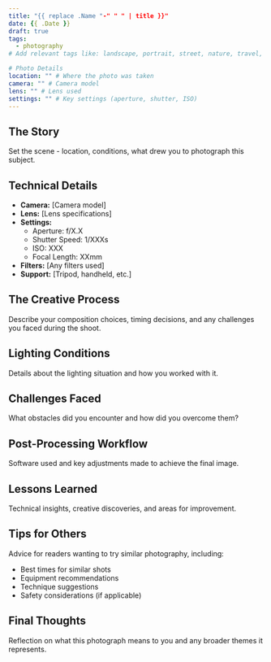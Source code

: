 ```yaml
---
title: "{{ replace .Name "-" " " | title }}"
date: {{ .Date }}
draft: true
tags:
  - photography
# Add relevant tags like: landscape, portrait, street, nature, travel, etc.

# Photo Details
location: "" # Where the photo was taken
camera: "" # Camera model
lens: "" # Lens used
settings: "" # Key settings (aperture, shutter, ISO)
---
```


## The Story
Set the scene - location, conditions, what drew you to photograph this subject.

## Technical Details
- **Camera:** [Camera model]
- **Lens:** [Lens specifications]
- **Settings:** 
  - Aperture: f/X.X
  - Shutter Speed: 1/XXXs
  - ISO: XXX
  - Focal Length: XXmm
- **Filters:** [Any filters used]
- **Support:** [Tripod, handheld, etc.]

## The Creative Process
Describe your composition choices, timing decisions, and any challenges you faced during the shoot.

## Lighting Conditions
Details about the lighting situation and how you worked with it.

## Challenges Faced
What obstacles did you encounter and how did you overcome them?

## Post-Processing Workflow
Software used and key adjustments made to achieve the final image.

## Lessons Learned
Technical insights, creative discoveries, and areas for improvement.

## Tips for Others
Advice for readers wanting to try similar photography, including:
- Best times for similar shots
- Equipment recommendations
- Technique suggestions
- Safety considerations (if applicable)

## Final Thoughts
Reflection on what this photograph means to you and any broader themes it represents.
